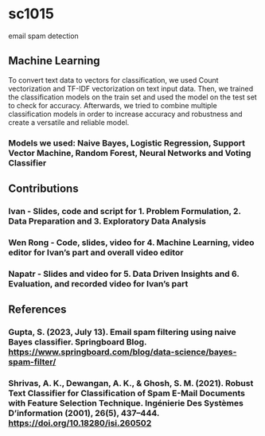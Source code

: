 # sc1015
email spam detection










## Machine Learning
To convert text data to vectors for classification, we used Count vectorization and TF-IDF vectorization on text input data. Then, we trained the classification models on the train set and used the model on the test set to check for accuracy. Afterwards, we tried to combine multiple classification models in order to increase accuracy and robustness and create a versatile and reliable model.
### Models we used: Naive Bayes, Logistic Regression, Support Vector Machine, Random Forest, Neural Networks and Voting Classifier

## Contributions
### Ivan - Slides, code and script for 1. Problem Formulation, 2. Data Preparation and 3. Exploratory Data Analysis
### Wen Rong - Code, slides, video for 4. Machine Learning, video editor for Ivan’s part and overall video editor
### Napatr - Slides and video for 5. Data Driven Insights and 6. Evaluation, and recorded video for Ivan’s part

## References
### Gupta, S. (2023, July 13). Email spam filtering using naive Bayes classifier. Springboard Blog. https://www.springboard.com/blog/data-science/bayes-spam-filter/
### Shrivas, A. K., Dewangan, A. K., & Ghosh, S. M. (2021). Robust Text Classifier for Classification of Spam E-Mail Documents with Feature Selection Technique. Ingénierie Des Systèmes D’information (2001), 26(5), 437–444. https://doi.org/10.18280/isi.260502
